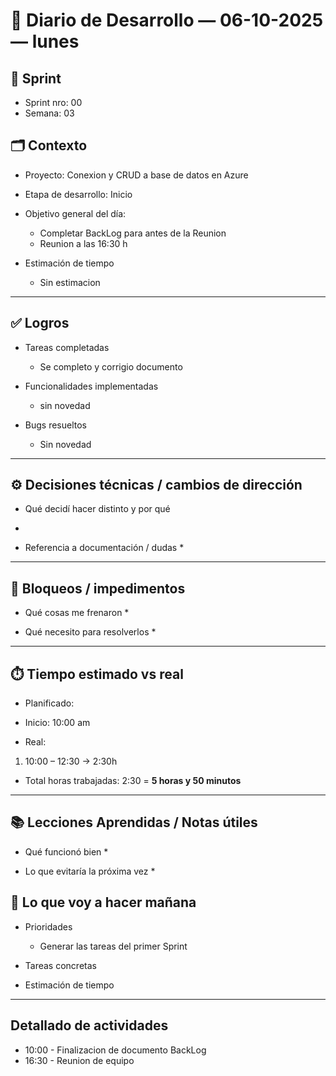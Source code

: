# 📓 Diario de Desarrollo — 06-10-2025 — lunes
## 🏃 Sprint
- Sprint nro: 00
- Semana: 03

## 🗂️ Contexto
- Proyecto: Conexion y CRUD a base de datos en Azure 
- Etapa de desarrollo: Inicio
- Objetivo general del día: 
  * Completar BackLog para antes de la Reunion
  * Reunion a las 16:30 h


- Estimación de tiempo
  * Sin estimacion

---

## ✅ Logros
- Tareas completadas 
  * Se completo y corrigio documento

- Funcionalidades implementadas
  * sin novedad

- Bugs resueltos
  * Sin novedad

---

## ⚙️ Decisiones técnicas / cambios de dirección
- Qué decidí hacer distinto y por qué
 * 

- Referencia a documentación / dudas
  * 

---

## 🚧 Bloqueos / impedimentos
- Qué cosas me frenaron
  * 

- Qué necesito para resolverlos
  *

---

## ⏱️ Tiempo estimado vs real

 - Planificado: 

 - Inicio: 10:00 am

 - Real:

  1. 10:00 – 12:30 → 2:30h


 - Total horas trabajadas: 2:30 = **5 horas y 50 minutos**

 ---

## 📚 Lecciones Aprendidas / Notas útiles
- Qué funcionó bien
  * 

- Lo que evitaría la próxima vez
  * 

## 🔮 Lo que voy a hacer mañana
- Prioridades
  * Generar las tareas del primer Sprint

- Tareas concretas

- Estimación de tiempo

---

## Detallado de actividades

- 10:00 - Finalizacion de documento BackLog
- 16:30 - Reunion de equipo  
